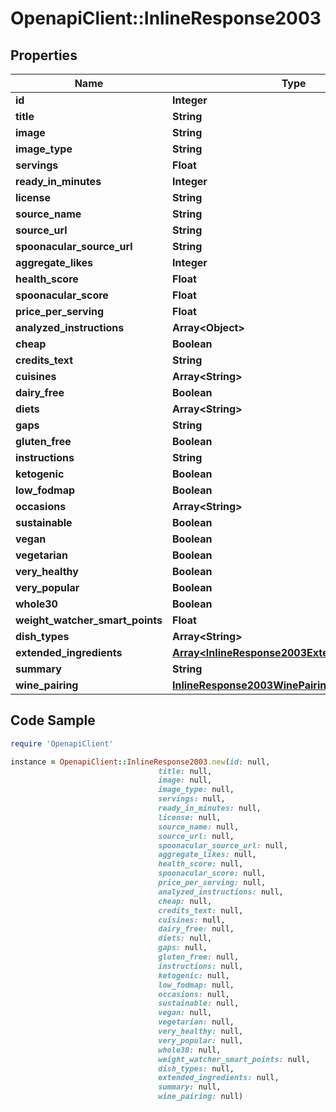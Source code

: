 # OpenapiClient::InlineResponse2003

## Properties

Name | Type | Description | Notes
------------ | ------------- | ------------- | -------------
**id** | **Integer** |  | 
**title** | **String** |  | 
**image** | **String** |  | 
**image_type** | **String** |  | 
**servings** | **Float** |  | 
**ready_in_minutes** | **Integer** |  | 
**license** | **String** |  | 
**source_name** | **String** |  | 
**source_url** | **String** |  | 
**spoonacular_source_url** | **String** |  | 
**aggregate_likes** | **Integer** |  | 
**health_score** | **Float** |  | 
**spoonacular_score** | **Float** |  | 
**price_per_serving** | **Float** |  | 
**analyzed_instructions** | **Array&lt;Object&gt;** |  | 
**cheap** | **Boolean** |  | 
**credits_text** | **String** |  | 
**cuisines** | **Array&lt;String&gt;** |  | 
**dairy_free** | **Boolean** |  | 
**diets** | **Array&lt;String&gt;** |  | 
**gaps** | **String** |  | 
**gluten_free** | **Boolean** |  | 
**instructions** | **String** |  | 
**ketogenic** | **Boolean** |  | 
**low_fodmap** | **Boolean** |  | 
**occasions** | **Array&lt;String&gt;** |  | 
**sustainable** | **Boolean** |  | 
**vegan** | **Boolean** |  | 
**vegetarian** | **Boolean** |  | 
**very_healthy** | **Boolean** |  | 
**very_popular** | **Boolean** |  | 
**whole30** | **Boolean** |  | 
**weight_watcher_smart_points** | **Float** |  | 
**dish_types** | **Array&lt;String&gt;** |  | 
**extended_ingredients** | [**Array&lt;InlineResponse2003ExtendedIngredients&gt;**](InlineResponse2003ExtendedIngredients.md) |  | 
**summary** | **String** |  | 
**wine_pairing** | [**InlineResponse2003WinePairing**](InlineResponse2003WinePairing.md) |  | 

## Code Sample

```ruby
require 'OpenapiClient'

instance = OpenapiClient::InlineResponse2003.new(id: null,
                                 title: null,
                                 image: null,
                                 image_type: null,
                                 servings: null,
                                 ready_in_minutes: null,
                                 license: null,
                                 source_name: null,
                                 source_url: null,
                                 spoonacular_source_url: null,
                                 aggregate_likes: null,
                                 health_score: null,
                                 spoonacular_score: null,
                                 price_per_serving: null,
                                 analyzed_instructions: null,
                                 cheap: null,
                                 credits_text: null,
                                 cuisines: null,
                                 dairy_free: null,
                                 diets: null,
                                 gaps: null,
                                 gluten_free: null,
                                 instructions: null,
                                 ketogenic: null,
                                 low_fodmap: null,
                                 occasions: null,
                                 sustainable: null,
                                 vegan: null,
                                 vegetarian: null,
                                 very_healthy: null,
                                 very_popular: null,
                                 whole30: null,
                                 weight_watcher_smart_points: null,
                                 dish_types: null,
                                 extended_ingredients: null,
                                 summary: null,
                                 wine_pairing: null)
```


